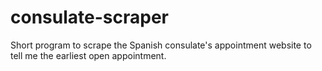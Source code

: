 # consulate-scraper
Short program to scrape the Spanish consulate's appointment website to tell me the earliest open appointment.
